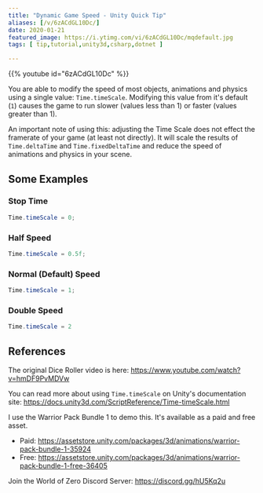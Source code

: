 ```yaml
---
title: "Dynamic Game Speed - Unity Quick Tip"
aliases: [/v/6zACdGL10Dc/]
date: 2020-01-21
featured_image: https://i.ytimg.com/vi/6zACdGL10Dc/mqdefault.jpg
tags: [ tip,tutorial,unity3d,csharp,dotnet ]

---
```


{{% youtube id="6zACdGL10Dc" %}}

You are able to modify the speed of most objects, animations and physics using a single value: `Time.timeScale`. Modifying this value from it's default (`1`) causes the game to run slower (values less than 1) or faster (values greater than 1).

An important note of using this: adjusting the Time Scale does not effect the framerate of your game (at least not directly). It will scale the results of `Time.deltaTime` and `Time.fixedDeltaTime` and reduce the speed of animations and physics in your scene.

## Some Examples

### Stop Time

```csharp
Time.timeScale = 0;
```

### Half Speed

```csharp
Time.timeScale = 0.5f;
```

### Normal (Default) Speed

```csharp
Time.timeScale = 1;
```

### Double Speed

```csharp
Time.timeScale = 2
```

## References

The original Dice Roller video is here: https://www.youtube.com/watch?v=hmDF9PvMDVw

You can read more about using `Time.timeScale` on Unity's documentation site: https://docs.unity3d.com/ScriptReference/Time-timeScale.html

I use the Warrior Pack Bundle 1 to demo this. It's available as a paid and free asset.
- Paid: https://assetstore.unity.com/packages/3d/animations/warrior-pack-bundle-1-35924
- Free: https://assetstore.unity.com/packages/3d/animations/warrior-pack-bundle-1-free-36405

Join the World of Zero Discord Server: https://discord.gg/hU5Kq2u